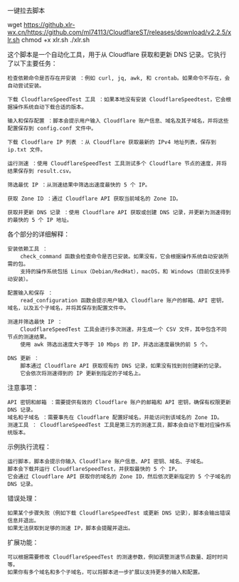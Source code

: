 一键拉去脚本

wget https://github.xlr-wx.cn/https://github.com/ml74113/CloudflareST/releases/download/v2.2.5/xlr.sh
chmod +x xlr.sh
./xlr.sh




这个脚本是一个自动化工具，用于从 Cloudflare 获取和更新 DNS 记录。它执行了以下主要任务：

    检查依赖命令是否存在并安装 ：例如 curl, jq, awk, 和 crontab。如果命令不存在，会自动尝试安装。

    下载 CloudflareSpeedTest 工具 ：如果本地没有安装 CloudflareSpeedtest，它会根据操作系统自动下载合适的版本。

    输入和保存配置 ：脚本会提示用户输入 Cloudflare 账户信息、域名及其子域名，并将这些配置保存到 config.conf 文件中。

    下载 Cloudflare IP 列表 ：从 Cloudflare 获取最新的 IPv4 地址列表，保存到 ip.txt 文件。

    运行测速 ：使用 CloudflareSpeedTest 工具测试多个 Cloudflare 节点的速度，并将结果保存到 result.csv。

    筛选最优 IP ：从测速结果中筛选出速度最快的 5 个 IP。

    获取 Zone ID ：通过 Cloudflare API 获取当前域名的 Zone ID。

    获取并更新 DNS 记录 ：使用 Cloudflare API 获取或创建 DNS 记录，并更新为测速得到的最快的 5 个 IP 地址。 

各个部分的详细解释：

    安装依赖工具 ：
        check_command 函数会检查命令是否已安装。如果没有，它会根据操作系统自动安装所需的包。
        支持的操作系统包括 Linux（Debian/RedHat），macOS，和 Windows（目前仅支持手动安装）。 

    配置输入和保存 ：
        read_configuration 函数会提示用户输入 Cloudflare 账户的邮箱、API 密钥，域名，以及五个子域名，并将其保存到配置文件中。 

    测速并筛选最快 IP ：
        CloudflareSpeedTest 工具会进行多次测速，并生成一个 CSV 文件，其中包含不同节点的测速结果。
        使用 awk 筛选出速度大于等于 10 Mbps 的 IP，并选出速度最快的前 5 个。 

    DNS 更新 ：
        脚本通过 Cloudflare API 获取现有的 DNS 记录，如果没有找到则创建新的记录。
        它会依次将测速得到的 IP 更新到指定的子域名上。 

注意事项：

    API 密钥和邮箱 ：需要提供有效的 Cloudflare 账户的邮箱和 API 密钥，确保有权限更新 DNS 记录。
    域名和子域名 ：需要事先在 Cloudflare 配置好域名，并能访问到该域名的 Zone ID。
    测速工具 ： CloudflareSpeedTest 工具是第三方的测速工具，脚本会自动下载对应操作系统版本。 

示例执行流程：

    运行脚本，脚本会提示你输入 Cloudflare 账户信息、API 密钥、域名、子域名。
    脚本会下载并运行 CloudflareSpeedTest，并获取最快的 5 个 IP。
    它会通过 Cloudflare API 获取你的域名的 Zone ID，然后依次更新指定的 5 个子域名的 DNS 记录。 

错误处理：

    如果某个步骤失败（例如下载 CloudflareSpeedTest 或更新 DNS 记录），脚本会输出错误信息并退出。
    如果无法获取到足够的测速 IP，脚本会提醒并退出。 

扩展功能：

    可以根据需要修改 CloudflareSpeedTest 的测速参数，例如调整测速节点数量、超时时间等。
    如果你有多个域名和多个子域名，可以将脚本进一步扩展以支持更多的输入和配置。 
